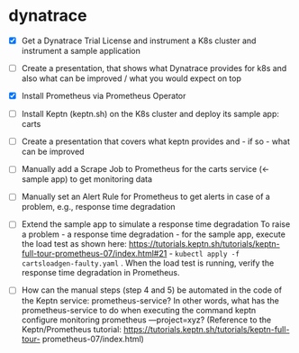 # dynatrace
- [x] Get a Dynatrace Trial License and instrument a K8s cluster and instrument a sample application

- [ ] Create a presentation, that shows what Dynatrace provides for k8s and also what can be improved / what you would expect on top
- [x] Install Prometheus via Prometheus Operator
- [ ] Install Keptn (keptn.sh) on the K8s cluster and deploy its sample app: carts
- [ ] Create a presentation that covers what keptn provides and - if so - what can be improved
- [ ] Manually add a Scrape Job to Prometheus for the carts service (← sample app) to get monitoring data
- [ ] Manually set an Alert Rule for Prometheus to get alerts in case of a problem, e.g., response time degradation
- [ ] Extend the sample app to simulate a response time degradation To raise a problem - a response time degradation - for the sample app, execute the load test as shown
here: https://tutorials.keptn.sh/tutorials/keptn-full-tour-prometheus-07/index.html#21 - `kubectl apply -f cartsloadgen-faulty.yaml` . When the load test is running, verify the response time degradation in Prometheus.
- [ ] How can the manual steps (step 4 and 5) be automated in the code of the Keptn service: prometheus-service? In other words, what has the prometheus-service to do when executing the command keptn configure monitoring prometheus —project=xyz?
(Reference to the Keptn/Prometheus tutorial: https://tutorials.keptn.sh/tutorials/keptn-full-tour- prometheus-07/index.html)
